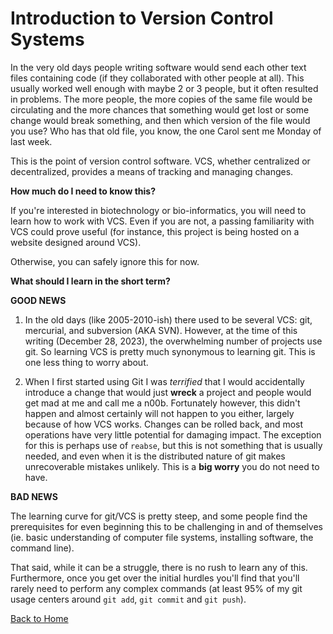 # Introduction to Version Control Systems
In the very old days people writing software would send each other text files containing code (if they collaborated with other people at all). This usually worked well enough with maybe 2 or 3 people, but it often resulted in problems. The more people, the more copies of the same file would be circulating and the more chances that something would get lost or some change would break something, and then which version of the file would you use? Who has that old file, you know, the one Carol sent me Monday of last week.

This is the point of version control software. VCS, whether centralized or decentralized, provides a means of tracking and managing changes.

**How much do I need to know this?**

If you're interested in biotechnology or bio-informatics, you will need to learn how to work with VCS. Even if you are not, a passing familiarity with VCS could prove useful (for instance, this project is being hosted on a website designed around VCS).

Otherwise, you can safely ignore this for now.

**What should I learn in the short term?**

**GOOD NEWS**

1. In the old days (like 2005-2010-ish) there used to be several VCS: git, mercurial, and subversion (AKA SVN). However, at the time of this writing (December 28, 2023), the overwhelming number of projects use git. So learning VCS is pretty much synonymous to learning git. This is one less thing to worry about.

2. When I first started using Git I was _terrified_ that I would accidentally introduce a change that would just **wreck** a project and people would get mad at me and call me a n00b. Fortunately however, this didn't happen and almost certainly will not happen to you either, largely because of how VCS works. Changes can be rolled back, and most operations have very little potential for damaging impact. The exception for this is perhaps use of `reabse`, but this is not something that is usually needed, and even when it is the distributed nature of git makes unrecoverable mistakes unlikely. This is a **big worry** you do not need to have.

**BAD NEWS**

The learning curve for git/VCS is pretty steep, and some people find the prerequisites for even beginning this to be challenging in and of themselves (ie. basic understanding of computer file systems, installing software, the command line). 

That said, while it can be a struggle, there is no rush to learn any of this. Furthermore, once you get over the initial hurdles you'll find that you'll rarely need to perform any complex commands (at least 95% of my git usage centers around `git add`, `git commit` and `git push`).   

[Back to Home](README.md)
